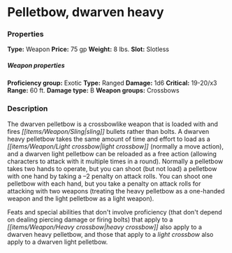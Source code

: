 ﻿---
Title: "Pelletbow, dwarven heavy"
Type: "Weapon"
Price: "75 gp"
Weight: "8 lbs."
Slot: "Slotless"
Proficiency group: "Exotic"
Weapon properties Type: "Ranged"
Damage: "1d6"
Critical: "19-20/x3"
Range: "60 ft."
Damage type: "B"
Weapon groups: "Crossbows"
Description: |
  "The dwarven pelletbow is a crossbowlike weapon that is loaded with and fires sling bullets rather than bolts. A dwarven heavy pelletbow takes the same amount of time and effort to load as a light crossbow (normally a move action), and a dwarven light pelletbow can be reloaded as a free action (allowing characters to attack with it multiple times in a round). Normally a pelletbow takes two hands to operate, but you can shoot (but not load) a pelletbow with one hand by taking a –2 penalty on attack rolls. You can shoot one pelletbow with each hand, but you take a penalty on attack rolls for attacking with two weapons (treating the heavy pelletbow as a one-handed weapon and the light pelletbow as a light weapon).
  Feats and special abilities that don't involve proficiency (that don't depend on dealing piercing damage or firing bolts) that apply to a heavy crossbow also apply to a dwarven heavy pelletbow, and those that apply to a light crossbow also apply to a dwarven light pelletbow."
Sources: "['Heroes from the Fringe']"
---

# Pelletbow, dwarven heavy

### Properties

**Type:** Weapon **Price:** 75 gp **Weight:** 8 lbs. **Slot:** Slotless

##### Weapon properties

**Proficiency group:** Exotic **Type:** Ranged **Damage:** 1d6 **Critical:** 19-20/x3 **Range:** 60 ft. **Damage type:** B **Weapon groups:** Crossbows

### Description

The dwarven pelletbow is a crossbowlike weapon that is loaded with and fires _[[items/Weapon/Sling|sling]]_ bullets rather than bolts. A dwarven heavy pelletbow takes the same amount of time and effort to load as a _[[items/Weapon/Light crossbow|light crossbow]]_ (normally a move action), and a dwarven light pelletbow can be reloaded as a free action (allowing characters to attack with it multiple times in a round). Normally a pelletbow takes two hands to operate, but you can shoot (but not load) a pelletbow with one hand by taking a –2 penalty on attack rolls. You can shoot one pelletbow with each hand, but you take a penalty on attack rolls for attacking with two weapons (treating the heavy pelletbow as a one-handed weapon and the light pelletbow as a light weapon).

Feats and special abilities that don't involve proficiency (that don't depend on dealing piercing damage or firing bolts) that apply to a _[[items/Weapon/Heavy crossbow|heavy crossbow]]_ also apply to a dwarven heavy pelletbow, and those that apply to a _light crossbow_ also apply to a dwarven light pelletbow.

